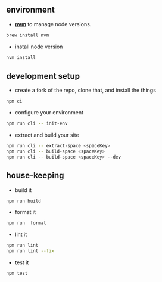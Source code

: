 ## environment

- **[nvm](https://github.com/nvm-sh/nvm)** to manage node versions.

```bash
brew install nvm
```

- install node version

```bash
nvm install
```

## development setup

- create a fork of the repo, clone that, and install the things

```bash
npm ci
```

- configure your environment

```bash
npm run cli -- init-env
```

- extract and build your site

```bash
npm run cli -- extract-space <spaceKey>
npm run cli -- build-space <spaceKey>
npm run cli -- build-space <spaceKey> --dev
```

## house-keeping

- build it

```bash
npm run build
```

- format it

```bash
npm run  format
```

- lint it

```bash
npm run lint
npm run lint --fix
```

- test it

```bash
npm test
```
